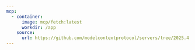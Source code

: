 ```yaml
---
mcp:
  - container:
      image: mcp/fetch:latest
      workdir: /app
    source:
      url: https://github.com/modelcontextprotocol/servers/tree/2025.4.6
---
```


